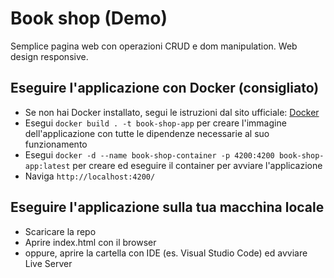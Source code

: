 # Book shop (Demo)

Semplice pagina web con operazioni CRUD e dom manipulation. Web design responsive.

## Eseguire l'applicazione con Docker (consigliato)

- Se non hai Docker installato, segui le istruzioni dal sito ufficiale: [Docker](https://docs.docker.com/desktop/)
- Esegui `docker build . -t book-shop-app` per creare l'immagine dell'applicazione con tutte le dipendenze necessarie al suo funzionamento
- Esegui `docker -d --name book-shop-container -p 4200:4200 book-shop-app:latest` per creare ed eseguire il container per avviare l'applicazione
- Naviga `http://localhost:4200/`

## Eseguire l'applicazione sulla tua macchina locale

- Scaricare la repo
- Aprire index.html con il browser
- oppure, aprire la cartella con IDE (es. Visual Studio Code) ed avviare Live Server
